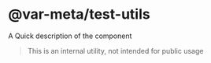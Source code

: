 # @var-meta/test-utils

A Quick description of the component

> This is an internal utility, not intended for public usage

